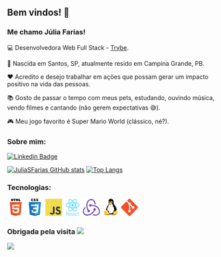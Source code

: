 ## Bem vindos! :heart_decoration:

 

### Me chamo Júlia Farias!

 

:computer: Desenvolvedora Web Full Stack - [Trybe](https://www.betrybe.com/).

:house_with_garden: Nascida em Santos, SP, atualmente resido em Campina Grande, PB.

:hearts: Acredito e desejo trabalhar em ações que possam gerar um impacto positivo na vida das pessoas.

:books: Gosto de passar o tempo com meus pets, estudando, ouvindo música, 
vendo filmes e cantando (não gerem expectativas :sweat_smile:).

:video_game: Meu jogo favorito é Super Mario World (clássico, né?).

 
### Sobre mim:

[![Linkedin Badge](https://img.shields.io/badge/-LinkedIn-blue?style=flat-square&logo=Linkedin&logoColor=white&link=https://www.linkedin.com/in/julia-farias1995/)](https://www.linkedin.com/in/julia-farias1995/)

[![JuliaSFarias GitHub stats](https://github-readme-stats.vercel.app/api?username=JuliaSFarias)](https://github.com/JuliaSFarias/github-readme-stats)
[![Top Langs](https://github-readme-stats.vercel.app/api/top-langs/?username=JuliaSFarias)](https://github.com/JuliaSFarias/github-readme-stats)

### Tecnologias:

<div>
  <img width="8%" src="https://raw.githubusercontent.com/devicons/devicon/master/icons/html5/html5-original-wordmark.svg" alt="HTML" >
  <img width="8%" src="https://raw.githubusercontent.com/devicons/devicon/master/icons/css3/css3-original-wordmark.svg" alt="CSS">
  <img width="8%" src="https://raw.githubusercontent.com/devicons/devicon/master/icons/javascript/javascript-original.svg" alt="JavaScript">
  <img width="8%" src="https://raw.githubusercontent.com/devicons/devicon/master/icons/react/react-original-wordmark.svg" alt="React">
  <img width="8%" src="https://raw.githubusercontent.com/devicons/devicon/master/icons/redux/redux-original.svg" alt="Redux">
  <img width="8%" src="https://raw.githubusercontent.com/devicons/devicon/master/icons/linux/linux-original.svg" alt="Linux">
  <img width="8%" src="https://raw.githubusercontent.com/devicons/devicon/master/icons/git/git-original.svg" alt="git">
</div>


 ### Obrigada pela visita <img src=https://github.com/TheDudeThatCode/TheDudeThatCode/blob/master/Assets/happy.gif width="20"/>

<img src=https://github.com/TheDudeThatCode/TheDudeThatCode/blob/master/Assets/Mario_Gameplay.gif width="800"/>
